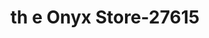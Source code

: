 ---
f_zip-code: 20748
f_state-code: MD
title: th e Onyx Store-27615
f_phone: 301-899-9331
f_city-only: Temple Hills
f_address: 3417 Branch Avenue Temple Hills
f_location-unique-id: '27615'
slug: th-e-onyx-store-27615
updated-on: '2024-05-30T13:46:58.046Z'
created-on: '2024-05-30T13:36:59.803Z'
published-on: '2024-05-30T13:54:32.469Z'
f_city-state: cms/city/temple-hills-md.md
f_company: cms/company/th-e-onyx-store.md
f_state: cms/state/maryland.md
layout: '[payday-loan].html'
tags: payday-loan
---